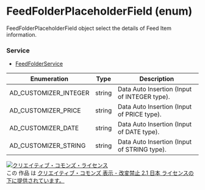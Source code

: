 # FeedFolderPlaceholderField (enum)
FeedFolderPlaceholderField object select the details of Feed Item information.<br>

### Service
+ [FeedFolderService](../services/FeedFolderService.md)

| Enumeration | Type | Description | 
|---|---|---|
| AD_CUSTOMIZER_INTEGER| string| Data Auto Insertion (Input of INTEGER type). |
| AD_CUSTOMIZER_PRICE| string| Data Auto Insertion (Input of PRICE type).  |
| AD_CUSTOMIZER_DATE| string| Data Auto Insertion (Input of DATE type).  |
| AD_CUSTOMIZER_STRING| string| Data Auto Insertion (Input of STRING type).  |

<a rel="license" href="http://creativecommons.org/licenses/by-nd/2.1/jp/"><img alt="クリエイティブ・コモンズ・ライセンス" style="border-width:0" src="https://i.creativecommons.org/l/by-nd/2.1/jp/88x31.png" /></a><br />この 作品 は <a rel="license" href="http://creativecommons.org/licenses/by-nd/2.1/jp/">クリエイティブ・コモンズ 表示 - 改変禁止 2.1 日本 ライセンスの下に提供されています。</a>
